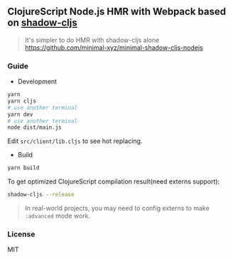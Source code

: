 
ClojureScript Node.js HMR with Webpack based on [shadow-cljs](https://github.com/thheller/shadow-cljs/wiki/ClojureScript-for-JS-Devs)
---

> It's simpler to do HMR with shadow-cljs alone https://github.com/minimal-xyz/minimal-shadow-cljs-nodejs

### Guide

* Development

```bash
yarn
yarn cljs
# use another terminal
yarn dev
# use another terminal
node dist/main.js
```

Edit `src/client/lib.cljs` to see hot replacing.

* Build

```bash
yarn build
```

To get optimized ClojureScript compilation result(need externs support):

```bash
shadow-cljs --release
```

> In real-world projects, you may need to config externs to make `:advanced` mode work.

### License

MIT
